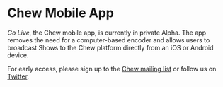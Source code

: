 # Chew Mobile App

*Go Live*, the Chew mobile app, is currently in private Alpha. The app removes the need for a computer-based encoder and allows users to broadcast Shows to the Chew platform directly from an iOS or Android device. 

For early access, please sign up to the [Chew mailing list](http://eepurl.com/6DU3j) or follow us on [Twitter](http://twitter.com/chewofficial).

